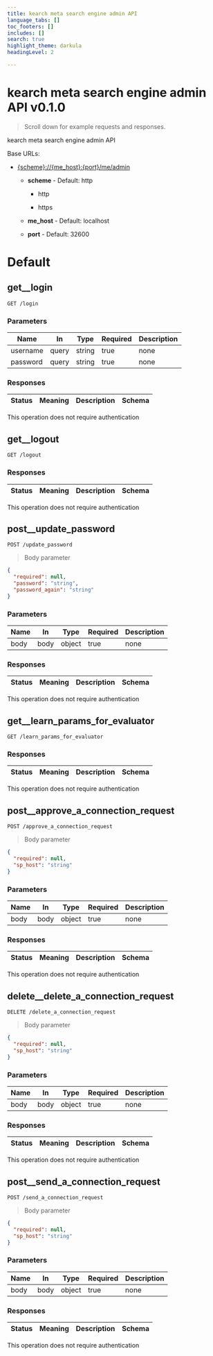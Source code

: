 ```yaml
---
title: kearch meta search engine admin API
language_tabs: []
toc_footers: []
includes: []
search: true
highlight_theme: darkula
headingLevel: 2

---
```


<h1 id="kearch-meta-search-engine-admin-api">kearch meta search engine admin API v0.1.0</h1>

> Scroll down for example requests and responses.

kearch meta search engine admin API

Base URLs:

* <a href="{scheme}://{me_host}:{port}/me/admin">{scheme}://{me_host}:{port}/me/admin</a>

    * **scheme** -  Default: http

        * http

        * https

    * **me_host** -  Default: localhost

    * **port** -  Default: 32600

<h1 id="kearch-meta-search-engine-admin-api-default">Default</h1>

## get__login

`GET /login`

<h3 id="get__login-parameters">Parameters</h3>

|Name|In|Type|Required|Description|
|---|---|---|---|---|
|username|query|string|true|none|
|password|query|string|true|none|

<h3 id="get__login-responses">Responses</h3>

|Status|Meaning|Description|Schema|
|---|---|---|---|

<aside class="success">
This operation does not require authentication
</aside>

## get__logout

`GET /logout`

<h3 id="get__logout-responses">Responses</h3>

|Status|Meaning|Description|Schema|
|---|---|---|---|

<aside class="success">
This operation does not require authentication
</aside>

## post__update_password

`POST /update_password`

> Body parameter

```json
{
  "required": null,
  "password": "string",
  "password_again": "string"
}
```

<h3 id="post__update_password-parameters">Parameters</h3>

|Name|In|Type|Required|Description|
|---|---|---|---|---|
|body|body|object|true|none|

<h3 id="post__update_password-responses">Responses</h3>

|Status|Meaning|Description|Schema|
|---|---|---|---|

<aside class="success">
This operation does not require authentication
</aside>

## get__learn_params_for_evaluator

`GET /learn_params_for_evaluator`

<h3 id="get__learn_params_for_evaluator-responses">Responses</h3>

|Status|Meaning|Description|Schema|
|---|---|---|---|

<aside class="success">
This operation does not require authentication
</aside>

## post__approve_a_connection_request

`POST /approve_a_connection_request`

> Body parameter

```json
{
  "required": null,
  "sp_host": "string"
}
```

<h3 id="post__approve_a_connection_request-parameters">Parameters</h3>

|Name|In|Type|Required|Description|
|---|---|---|---|---|
|body|body|object|true|none|

<h3 id="post__approve_a_connection_request-responses">Responses</h3>

|Status|Meaning|Description|Schema|
|---|---|---|---|

<aside class="success">
This operation does not require authentication
</aside>

## delete__delete_a_connection_request

`DELETE /delete_a_connection_request`

> Body parameter

```json
{
  "required": null,
  "sp_host": "string"
}
```

<h3 id="delete__delete_a_connection_request-parameters">Parameters</h3>

|Name|In|Type|Required|Description|
|---|---|---|---|---|
|body|body|object|true|none|

<h3 id="delete__delete_a_connection_request-responses">Responses</h3>

|Status|Meaning|Description|Schema|
|---|---|---|---|

<aside class="success">
This operation does not require authentication
</aside>

## post__send_a_connection_request

`POST /send_a_connection_request`

> Body parameter

```json
{
  "required": null,
  "sp_host": "string"
}
```

<h3 id="post__send_a_connection_request-parameters">Parameters</h3>

|Name|In|Type|Required|Description|
|---|---|---|---|---|
|body|body|object|true|none|

<h3 id="post__send_a_connection_request-responses">Responses</h3>

|Status|Meaning|Description|Schema|
|---|---|---|---|

<aside class="success">
This operation does not require authentication
</aside>

